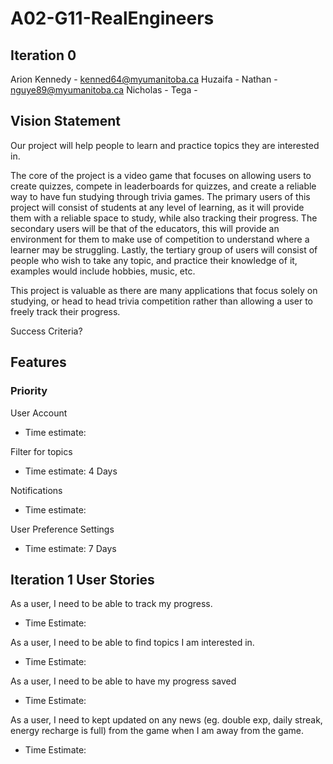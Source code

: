 # A02-G11-RealEngineers

## Iteration 0

Arion Kennedy - kenned64@myumanitoba.ca
Huzaifa - 
Nathan - nguye89@myumanitoba.ca
Nicholas -
Tega -

## Vision Statement

Our project will help people to learn and practice topics they are interested in. 

The core of the project is a video game that focuses on allowing users to create quizzes, compete in leaderboards for quizzes, and create a reliable way to have fun studying through trivia games. The primary users of this project will consist of students at any level of learning, as it will provide them with a reliable space to study, while also tracking their progress. The secondary users will be that of the educators, this will provide an environment for them to make use of competition to understand where a learner may be struggling. Lastly, the tertiary group of users will consist of people who wish to take any topic, and practice their knowledge of it, examples would include hobbies, music, etc.

This project is valuable as there are many applications that focus solely on studying, or head to head trivia competition rather than allowing a user to freely track their progress.

Success Criteria?

## Features

### Priority
User Account
- Time estimate: 

Filter for topics
- Time estimate: 4 Days

Notifications
- Time estimate: 

User Preference Settings
- Time estimate: 7 Days

## Iteration 1 User Stories
As a user, I need to be able to track my progress.
- Time Estimate: 

As a user, I need to be able to find topics I am interested in.
- Time Estimate: 

As a user, I need to be able to have my progress saved
- Time Estimate: 

As a user, I need to kept updated on any news (eg. double exp, daily streak, energy recharge is full) from the game when I am away from the game.
- Time Estimate: 